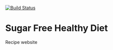 [![Build Status](https://johnwatson484.visualstudio.com/John%20D%20Watson/_apis/build/status/Sugar%20Free%20Healthy%20Diet?branchName=master)](https://johnwatson484.visualstudio.com/John%20D%20Watson/_build/latest?definitionId=30&branchName=master)

# Sugar Free Healthy Diet
Recipe website
